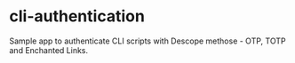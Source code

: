 # cli-authentication

Sample app to authenticate CLI scripts with Descope methose - OTP, TOTP and Enchanted Links. 